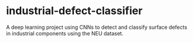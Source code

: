 # industrial-defect-classifier
A deep learning project using CNNs to detect and classify surface defects in industrial components using the NEU dataset.
